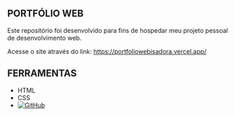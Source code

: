 ## PORTFÓLIO WEB

Este repositório foi desenvolvido para fins de hospedar meu projeto pessoal de desenvolvimento web.

Acesse o site através do link: https://portfoliowebisadora.vercel.app/

## FERRAMENTAS

- HTML
- CSS
- [![GitHub](https://img.shields.io/badge/GitHub-000?style=for-the-badge&logo=github&logoColor=30A3DC)](https://docs.github.com/)
